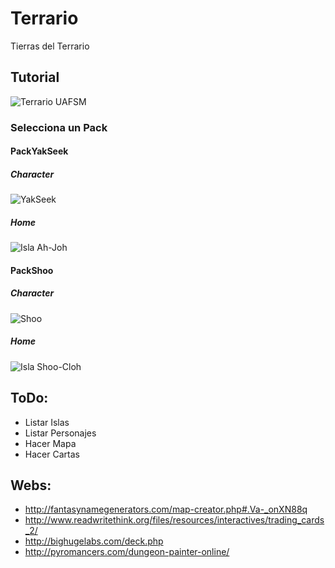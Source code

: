# Terrario
Tierras del Terrario

## Tutorial

![Terrario UAFSM](/Cards/deckcefefae90e2a6f631a55dc59d84bc7a1e0f93335.jpg "Universidad Autonoma Federico Santa Maria")

### Selecciona un Pack

#### PackYakSeek

##### Character
![YakSeek](/Cards/PackYakSeek/Character.jpg "Yak Pezuña GRANDE III")
##### Home
![Isla Ah-Joh](/Cards/deck858dd2079e2fb8c096333c9fb244076c8bb37505.jpg "Isla Ah-Joh")



#### PackShoo

##### Character
![Shoo](/Cards/deck9344021e5fdb2488eb92f569cc0d1520d416d8be.jpg "Shoo Chuzo Pezado")
##### Home
![Isla Shoo-Cloh](/Cards/404.jpg "Isla Shoo-Cloh")



## ToDo:

- Listar Islas
- Listar Personajes
- Hacer Mapa
- Hacer Cartas 

## Webs:

- http://fantasynamegenerators.com/map-creator.php#.Va-_onXN88q
- http://www.readwritethink.org/files/resources/interactives/trading_cards_2/
- http://bighugelabs.com/deck.php
- http://pyromancers.com/dungeon-painter-online/
